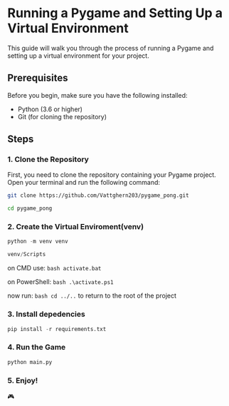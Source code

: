 # Running a Pygame and Setting Up a Virtual Environment

This guide will walk you through the process of running a Pygame and setting up a virtual environment for your project.

## Prerequisites

Before you begin, make sure you have the following installed:

- Python (3.6 or higher)
- Git (for cloning the repository)

## Steps

### 1. Clone the Repository

First, you need to clone the repository containing your Pygame project. Open your terminal and run the following command:

```bash
git clone https://github.com/Vattghern203/pygame_pong.git

cd pygame_pong

```
### 2. Create the Virtual Enviroment(venv)
```py
python -m venv venv

venv/Scripts
```

on CMD use: ```bash activate.bat```

on PowerShell: ```bash .\activate.ps1```

now run: ```bash cd ../..``` to return to the root of the project

### 3. Install depedencies

```py
pip install -r requirements.txt
```

### 4. Run the Game

```bash
python main.py
```

### 5. Enjoy!

🎮